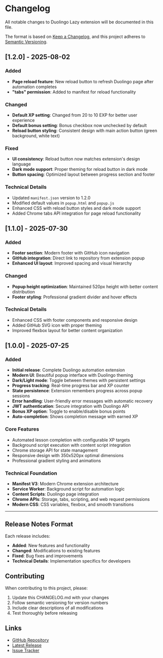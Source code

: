 # Changelog

All notable changes to Duolingo Lazy extension will be documented in this file.

The format is based on [Keep a Changelog](https://keepachangelog.com/en/1.0.0/),
and this project adheres to [Semantic Versioning](https://semver.org/spec/v2.0.0.html).

## [1.2.0] - 2025-08-02

### Added
- **Page reload feature**: New reload button to refresh Duolingo page after automation completes
- **"tabs" permission**: Added to manifest for reload functionality

### Changed
- **Default XP setting**: Changed from 20 to 10 EXP for better user experience
- **Default bonus setting**: Bonus checkbox now unchecked by default
- **Reload button styling**: Consistent design with main action button (green background, white text)

### Fixed
- **UI consistency**: Reload button now matches extension's design language
- **Dark mode support**: Proper theming for reload button in dark mode
- **Button spacing**: Optimized layout between progress section and footer

### Technical Details
- Updated `manifest.json` version to 1.2.0
- Modified default values in `popup.html` and `popup.js`
- Enhanced CSS with reload button styles and dark mode support
- Added Chrome tabs API integration for page reload functionality

## [1.1.0] - 2025-07-30

### Added
- **Footer section**: Modern footer with GitHub icon navigation
- **GitHub integration**: Direct link to repository from extension popup
- **Enhanced UI layout**: Improved spacing and visual hierarchy

### Changed
- **Popup height optimization**: Maintained 520px height with better content distribution
- **Footer styling**: Professional gradient divider and hover effects

### Technical Details
- Enhanced CSS with footer components and responsive design
- Added GitHub SVG icon with proper theming
- Improved flexbox layout for better content organization

## [1.0.0] - 2025-07-25

### Added
- **Initial release**: Complete Duolingo automation extension
- **Modern UI**: Beautiful popup interface with Duolingo theming
- **Dark/Light mode**: Toggle between themes with persistent settings
- **Progress tracking**: Real-time progress bar and XP counter
- **State persistence**: Extension remembers progress across popup sessions
- **Error handling**: User-friendly error messages with automatic recovery
- **JWT authentication**: Secure integration with Duolingo API
- **Bonus XP option**: Toggle to enable/disable bonus points
- **Auto-completion**: Shows completion message with earned XP

### Core Features
- Automated lesson completion with configurable XP targets
- Background script execution with content script integration
- Chrome storage API for state management
- Responsive design with 350x520px optimal dimensions
- Professional gradient styling and animations

### Technical Foundation
- **Manifest V3**: Modern Chrome extension architecture
- **Service Worker**: Background script for automation logic
- **Content Scripts**: Duolingo page integration
- **Chrome APIs**: Storage, tabs, scripting, and web request permissions
- **Modern CSS**: CSS variables, flexbox, and smooth transitions

---

## Release Notes Format

Each release includes:
- **Added**: New features and functionality
- **Changed**: Modifications to existing features
- **Fixed**: Bug fixes and improvements
- **Technical Details**: Implementation specifics for developers

## Contributing

When contributing to this project, please:
1. Update this CHANGELOG.md with your changes
2. Follow semantic versioning for version numbers
3. Include clear descriptions of all modifications
4. Test thoroughly before releasing

## Links

- [GitHub Repository](https://github.com/kenzn2/Duolingo-Lazy)
- [Latest Release](https://github.com/kenzn2/Duolingo-Lazy/releases/latest)
- [Issue Tracker](https://github.com/kenzn2/Duolingo-Lazy/issues)
